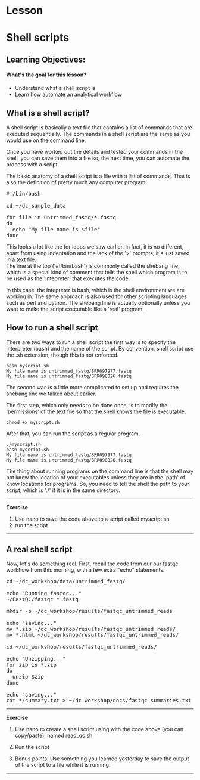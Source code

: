 # Lesson

Shell scripts
===================

Learning Objectives:
-------------------
#### What's the goal for this lesson?

* Understand what a shell script is
* Learn how automate an analytical workflow


## What is a shell script?
A shell script is basically a text file that contains a list of commands
that are executed sequentially.  The commands in a shell script are the same
as you would use on the command line.

Once you have worked out the details and tested your commands in the shell, you can
save them into a file so, the next time, you can automate the process with
a script.

The basic anatomy of a shell script is a file with a list of commands.
That is also the definition of pretty much any computer program.

<pre>
#!/bin/bash

cd ~/dc_sample_data

for file in untrimmed_fastq/*.fastq
do
  echo "My file name is $file"
done
</pre>

This looks a lot like the for loops we saw earlier.  In fact, it
is no different, apart from using indentation and the lack of the '>'
prompts; it's just saved in a text file.  
The line at the top ('#!/bin/bash') is commonly called the shebang line,
which is a special kind of comment that tells the shell which program
is to be used as the 'intepreter' that executes the code.  

In this case, the intepreter is bash, which is the shell environment we are working in.
The same approach is also used for other scripting languages such as perl
and python.  The shebang line is actually optionally unless you want to
make the script executable like a 'real' program.

## How to run a shell script
There are two ways to run a shell script the first way is to specify the
interpreter (bash) and the name of the script.  By convention, shell script
use the .sh extension, though this is not enforced.

    bash myscript.sh
    My file name is untrimmed_fastq/SRR097977.fastq
    My file name is untrimmed_fastq/SRR098026.fastq

The second was is a little more complicated to set up and requires the shebang line
we talked about earlier.

The first step, which only needs to be done once, is to modify the 'permissions' of
the text file so that the shell knows the file is executable.

    chmod +x myscript.sh

After that, you can run the script as a regular program.

    ./myscript.sh
    bash myscript.sh 
    My file name is untrimmed_fastq/SRR097977.fastq
    My file name is untrimmed_fastq/SRR098026.fastq

The thing about running programs on the command line is that the shell
may not know the location of your executables unless they are in the
'path' of know locations for programs.  So, you need to tell the shell
the path to your script, which is './' if it is in the same directory.

****
**Exercise**
1) Use nano to save the code above to a script called myscript.sh
2) run the script
****


## A real shell script

Now, let's do something real.  First, recall the code from our our fastqc
workflow from this morning, with a few extra "echo" statements.

<pre>
cd ~/dc_workshop/data/untrimmed_fastq/

echo "Running fastqc..."
~/FastQC/fastqc *.fastq

mkdir -p ~/dc_workshop/results/fastqc_untrimmed_reads

echo "saving..."
mv *.zip ~/dc_workshop/results/fastqc_untrimmed_reads/
mv *.html ~/dc_workshop/results/fastqc_untrimmed_reads/

cd ~/dc_workshop/results/fastqc_untrimmed_reads/

echo "Unzipping..."
for zip in *.zip
do
  unzip $zip
done

echo "saving..."
cat */summary.txt > ~/dc_workshop/docs/fastqc_summaries.txt
</pre>


****
**Exercise**

1) Use nano to create a shell script using with the code above (you can copy/paste),
named read_qc.sh

2) Run the script

3) Bonus points: Use something you learned yesterday to save the output
of the script to a file while it is running.
****





